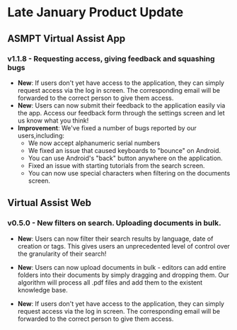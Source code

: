 # Late January Product Update

## ASMPT Virtual Assist App

### v1.1.8 - Requesting access, giving feedback and squashing bugs
- **New**: If users don't yet have access to the application, they can simply request access via the log in screen. The corresponding email will be forwarded to the correct person to give them access.
- **New**: Users can now submit their feedback to the application easily via the app. Access our feedback form through the settings screen and let us know what you think!
- **Improvement**: We've fixed a number of bugs reported by our users,including: 
    - We now accept alphanumeric serial numbers
    - We fixed an issue that caused keyboards to "bounce" on Android.
    - You can use Android's "back" button anywhere on the application.
    - Fixed an issue with starting tutorials from the search screen.
    - You can now use special characters when filtering on the documents screen.

## Virtual Assist Web

### v0.5.0 - New filters on search. Uploading documents in bulk.

- **New**: Users can now filter their search results by language, date of creation or tags. This gives users an unprecedented level of control over the granularity of their search!

- **New**: Users can now upload documents in bulk - editors can add entire folders into their documents by simply dragging and dropping them. Our algorithm will process all .pdf files and add them to the existent knowledge base.

- **New**: If users don't yet have access to the application, they can simply request access via the log in screen. The corresponding email will be forwarded to the correct person to give them access.